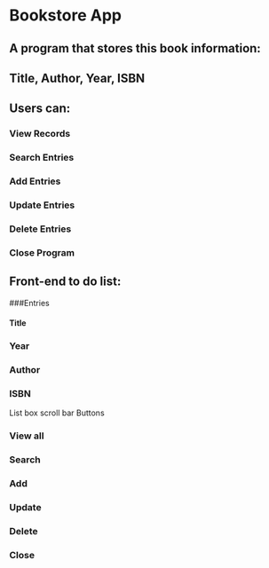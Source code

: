 # Bookstore App
## A program that stores this book information:
## Title, Author, Year, ISBN

## Users can:
### View Records
### Search Entries
### Add Entries
### Update Entries
### Delete Entries
### Close Program

## Front-end to do list:
###Entries
#### Title
### Year
### Author
### ISBN
List box
scroll bar
Buttons
### View all
### Search
### Add
### Update
### Delete
### Close